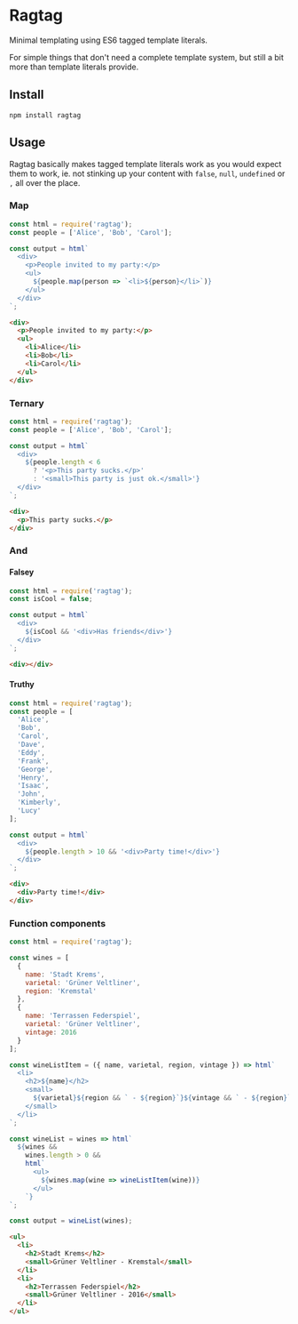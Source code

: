 # Ragtag

Minimal templating using ES6 tagged template literals.

For simple things that don't need a complete template system, but still a bit more than template literals provide.

## Install

```shell
npm install ragtag
```

## Usage

Ragtag basically makes tagged template literals work as you would expect them to work, ie. not stinking up your content with `false`, `null`, `undefined` or `,` all over the place.

### Map

```javascript
const html = require('ragtag');
const people = ['Alice', 'Bob', 'Carol'];

const output = html`
  <div>
    <p>People invited to my party:</p>
    <ul>
      ${people.map(person => `<li>${person}</li>`)}
    </ul>
  </div>
`;
```

```html
<div>
  <p>People invited to my party:</p>
  <ul>
    <li>Alice</li>
    <li>Bob</li>
    <li>Carol</li>
  </ul>
</div>
```

### Ternary

```javascript
const html = require('ragtag');
const people = ['Alice', 'Bob', 'Carol'];

const output = html`
  <div>
    ${people.length < 6
      ? '<p>This party sucks.</p>'
      : '<small>This party is just ok.</small>'}
  </div>
`;
```

```html
<div>
  <p>This party sucks.</p>
</div>
```

### And

#### Falsey

```javascript
const html = require('ragtag');
const isCool = false;

const output = html`
  <div>
    ${isCool && '<div>Has friends</div>'}
  </div>
`;
```

```html
<div></div>
```

#### Truthy

```javascript
const html = require('ragtag');
const people = [
  'Alice',
  'Bob',
  'Carol',
  'Dave',
  'Eddy',
  'Frank',
  'George',
  'Henry',
  'Isaac',
  'John',
  'Kimberly',
  'Lucy'
];

const output = html`
  <div>
    ${people.length > 10 && '<div>Party time!</div>'}
  </div>
`;
```

```html
<div>
  <div>Party time!</div>
</div>
```

### Function components

```javascript
const html = require('ragtag');

const wines = [
  {
    name: 'Stadt Krems',
    varietal: 'Grüner Veltliner',
    region: 'Kremstal'
  },
  {
    name: 'Terrassen Federspiel',
    varietal: 'Grüner Veltliner',
    vintage: 2016
  }
];

const wineListItem = ({ name, varietal, region, vintage }) => html`
  <li>
    <h2>${name}</h2>
    <small>
      ${varietal}${region && ` - ${region}`}${vintage && ` - ${region}`}
    </small>
  </li>
`;

const wineList = wines => html`
  ${wines &&
    wines.length > 0 &&
    html`
      <ul>
        ${wines.map(wine => wineListItem(wine))}
      </ul>
    `}
`;

const output = wineList(wines);
```

```html
<ul>
  <li>
    <h2>Stadt Krems</h2>
    <small>Grüner Veltliner - Kremstal</small>
  </li>
  <li>
    <h2>Terrassen Federspiel</h2>
    <small>Grüner Veltliner - 2016</small>
  </li>
</ul>
```
